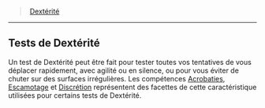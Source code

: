 ﻿---
!GenericItem
Id: abilities_dexterity_hd.md#tests-de-dextérité
ParentLink: abilities_dexterity_hd.md#dextérité
Name: Tests de Dextérité
ParentName: Dextérité
NameLevel: 2
Attributes: {}
---
> [Dextérité](hd_abilities_dexterity.md)

---

## Tests de Dextérité

Un test de Dextérité peut être fait pour tester toutes vos tentatives de vous déplacer rapidement, avec agilité ou en silence, ou pour vous éviter de chuter sur des surfaces irrégulières. Les compétences [Acrobaties](hd_abilities_dexterity_acrobaties.md), [Escamotage](hd_abilities_dexterity_escamotage.md) et [Discrétion](hd_abilities_dexterity_discretion.md) représentent des facettes de cette caractéristique utilisées pour certains tests de Dextérité.

